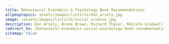 ```yaml
---
title: Behavioural Economics & Psychology Book Recommendations
allpeoplepics: assets/images/listicle/dan_ariely.jpg
image: /assets/images/listicle/social_science.jpg
description: Dan Ariely, Brene Brown, Richard Thaler, Malcolm Gladwell, Stephen J. Dubner, and Steven Pinker recommend their favorite books.
redirect_to: /behavioral-economics-social-psychology-book-recommendations/
sitemap: false
---
```

